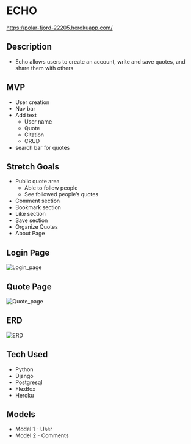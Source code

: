 # ECHO
https://polar-fjord-22205.herokuapp.com/

## Description
- Echo allows users to create an account, write and save quotes, and share them with others 


## MVP
- User creation
- Nav bar
- Add text 
    - User name
    - Quote 
    - Citation
    - CRUD
- search bar for quotes
    

## Stretch Goals
- Public quote area
    - Able to follow people
    - See followed people’s quotes
- Comment section 
- Bookmark section
- Like section
- Save section
- Organize Quotes 
- About Page


## Login Page
![Login_page](https://user-images.githubusercontent.com/95770704/157080057-e95d994c-db3f-4ee8-b100-5039bfd56979.png)


## Quote Page
![Quote_page](https://user-images.githubusercontent.com/95770704/157080356-9605e10b-a556-4b77-883d-09b10d6c519c.png)


## ERD
![ERD](https://user-images.githubusercontent.com/95770704/158612777-1742d8e9-5c07-4961-a72e-a0695a28a849.png)


## Tech Used 
- Python
- Django
- Postgresql
- FlexBox
- Heroku


## Models
- Model 1 - User
- Model 2 - Comments

